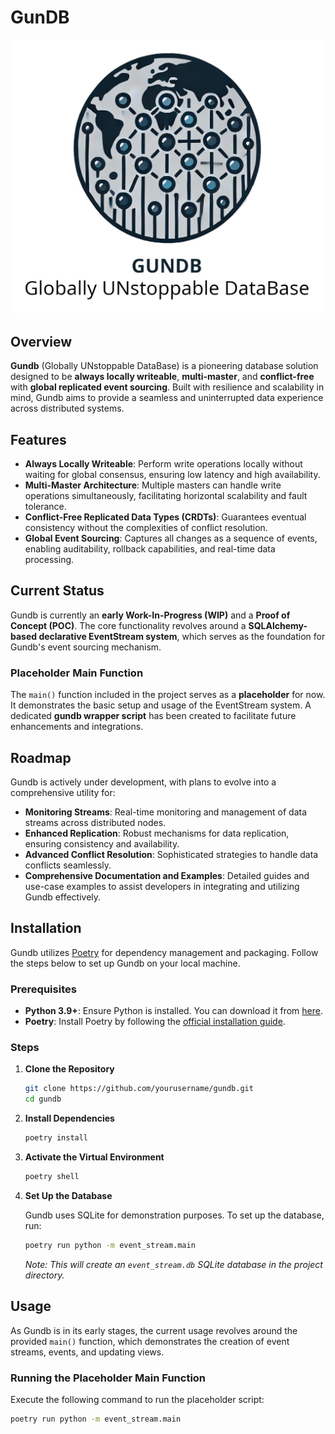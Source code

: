 # GunDB

![GunDB Logo, alt="Globally UNstoppable DataBase"](media/logo.jpg)

## Overview

**Gundb** (Globally UNstoppable DataBase) is a pioneering database solution designed to be **always locally writeable**, **multi-master**, and **conflict-free** with **global replicated event sourcing**. Built with resilience and scalability in mind, Gundb aims to provide a seamless and uninterrupted data experience across distributed systems.

## Features

- **Always Locally Writeable**: Perform write operations locally without waiting for global consensus, ensuring low latency and high availability.
- **Multi-Master Architecture**: Multiple masters can handle write operations simultaneously, facilitating horizontal scalability and fault tolerance.
- **Conflict-Free Replicated Data Types (CRDTs)**: Guarantees eventual consistency without the complexities of conflict resolution.
- **Global Event Sourcing**: Captures all changes as a sequence of events, enabling auditability, rollback capabilities, and real-time data processing.

## Current Status

Gundb is currently an **early Work-In-Progress (WIP)** and a **Proof of Concept (POC)**. The core functionality revolves around a **SQLAlchemy-based declarative EventStream system**, which serves as the foundation for Gundb's event sourcing mechanism.

### Placeholder Main Function

The `main()` function included in the project serves as a **placeholder** for now. It demonstrates the basic setup and usage of the EventStream system. A dedicated **gundb wrapper script** has been created to facilitate future enhancements and integrations.

## Roadmap

Gundb is actively under development, with plans to evolve into a comprehensive utility for:

- **Monitoring Streams**: Real-time monitoring and management of data streams across distributed nodes.
- **Enhanced Replication**: Robust mechanisms for data replication, ensuring consistency and availability.
- **Advanced Conflict Resolution**: Sophisticated strategies to handle data conflicts seamlessly.
- **Comprehensive Documentation and Examples**: Detailed guides and use-case examples to assist developers in integrating and utilizing Gundb effectively.

## Installation

Gundb utilizes [Poetry](https://python-poetry.org/) for dependency management and packaging. Follow the steps below to set up Gundb on your local machine.

### Prerequisites

- **Python 3.9+**: Ensure Python is installed. You can download it from [here](https://www.python.org/downloads/).
- **Poetry**: Install Poetry by following the [official installation guide](https://python-poetry.org/docs/#installation).

### Steps

1. **Clone the Repository**

    ```bash
    git clone https://github.com/yourusername/gundb.git
    cd gundb
    ```

2. **Install Dependencies**

    ```bash
    poetry install
    ```

3. **Activate the Virtual Environment**

    ```bash
    poetry shell
    ```

4. **Set Up the Database**

    Gundb uses SQLite for demonstration purposes. To set up the database, run:

    ```bash
    poetry run python -m event_stream.main
    ```

    *Note: This will create an `event_stream.db` SQLite database in the project directory.*

## Usage

As Gundb is in its early stages, the current usage revolves around the provided `main()` function, which demonstrates the creation of event streams, events, and updating views.

### Running the Placeholder Main Function

Execute the following command to run the placeholder script:

```bash
poetry run python -m event_stream.main
